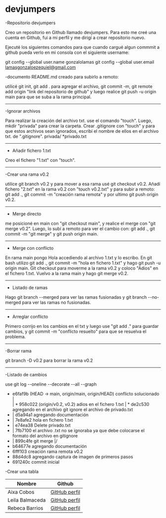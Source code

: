 # devjumpers

-Repositorio devjumpers

Creo un repositorio en Github llamado devjumpers. Para esto me creé una cuenta en Github, fui a mi perfil y me dirigí a crear repositorio nuevo.

Ejecuté los siguientes comandos para que cuando cargué algun commmit a github pueda verlo en mi consola con el siguiente username:

git config --global user.name gonzalolamas
git config --global user.email lamasgonzaloezequiel@gmail.com

-documento README.md creado para subirlo a remoto:

utilicé git init, git add . para agregar el archivo, git commit -m, git remote add origin "link del repositorio de github" y luego realice git push -u origin main para que se suba a la rama principal.
 
-------

-Ignorar archivos

Para realizar la creación del archivo txt. use el comando "touch". Luego, mkdir "privada" para crear la carpeta.
Crear .gitignore con "touch" y para que estos archivos sean ignorados, escribí el nombre de ellos en el archivo txt. de ".gitignore".
privada/
*privado.txt

-----

- Añadir fichero 1.txt

Creo el fichero "1.txt" con "touch". 

------

-Crear una rama v0.2

utilice git branch v0.2 y para mover a esa rama usé git checkout v0.2. 
Añadí fichero "2.txt" en la rama v0.2 con "touch v0.2.txt" y para subir a remoto: git add ., git commit -m "creación rama remota" y por ultimo git push origin v0.2.

------

- Merge directo

me posicioné en main con "git checkout main", y realice el merge con "git merge v0.2". Luego, lo subí a remoto para ver el cambio con: git add ., git commit -m "git merge" y git push origin main.

------

- Merge con conflicto

En rama main pongo Hola accediendo al archivo 1.txt y lo escribo. En git bash utilizo git add ., git commit -m "hola en fichero 1.txt" y hago git push -u origin main. 
Git checkout para moverme a la rama v0.2 y coloco "Adios" en el fichero 1.txt.
Vuelvo a la rama main y hago git merge v0.2.

------

- Listado de ramas
  
Hago git branch --merged para ver las ramas fusionadas y git branch --no-merged para ver las ramas no fusionadas.

------

- Arreglar conflicto
  
Primero corrijo en los cambios en el txt y luego use "git add ." para guardar cambios, y git commit -m "conflicto resuelto" para que se resuelva el problema.

------

-Borrar rama

git branch -D v0.2 para borrar la rama v0.2

------

-Listado de cambios

use git log --oneline --decorate --all --graph

*   e6faf9b (HEAD -> main, origin/main, origin/HEAD) conflicto solucionado
|\
| * 958c022 (origin/v0.2, v0.2) adios en el fichero 1.txt
| * de2c530 agregando en el archivo git ignore el archivo de privado.txt
* | d5a94a1 agregando documentación
* | 7e8afe2 hola en fichero 1.txt
* | e74ea38 Delete privado.txt
* | 7fb7100 el archivo .txt no se ignoraba ya que debe colocarse el formato del
archivo en gitignore
* | 899c4fe git merge
|/
* b64677e agregando documentación
* 6fff103 creación rama remota v0.2
* 88d4dc8 agregando captura de imagen de primeros pasos
* 691240c commit inicial

-Crear una tabla

| Nombre  | Github |
| ------------- | ------------- |
| Aixa Cobos  | [GitHub perfil](https://pages.github.com/)  |
| Leila Balmaceda  | [GitHub perfil](https://pages.github.com/)  |
| Rebeca Barrios | [GitHub perfil](https://pages.github.com/)  |
